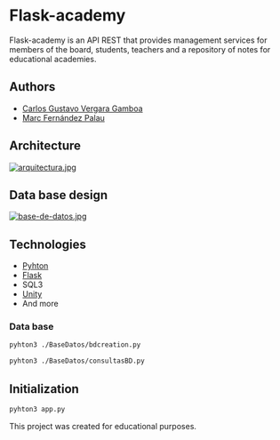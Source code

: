 # Flask-academy
Flask-academy is an API REST that provides management services for members of the board, students, teachers and a repository of notes for educational academies.

## Authors

* [Carlos Gustavo Vergara Gamboa](https://github.com/Gustavove/)
* [Marc Fernández Palau](https://github.com/marcfpalau)

## Architecture

[![arquitectura.jpg](https://i.postimg.cc/xT5cZBGH/arquitectura.jpg)](https://postimg.cc/3dy84ScJ)

## Data base design

[![base-de-datos.jpg](https://i.postimg.cc/P5BhVM7Y/base-de-datos.jpg)](https://postimg.cc/QFkRHchd)

## Technologies

* [Pyhton](https://www.python.org/downloads/)
* [Flask](https://flask.palletsprojects.com/en/2.1.x/)
* SQL3
* [Unity](https://unity.com/es)
* And more

### Data base

```bash
pyhton3 ./BaseDatos/bdcreation.py
```

```bash
pyhton3 ./BaseDatos/consultasBD.py
```

## Initialization

```bash
pyhton3 app.py
```

This project was created for educational purposes.
